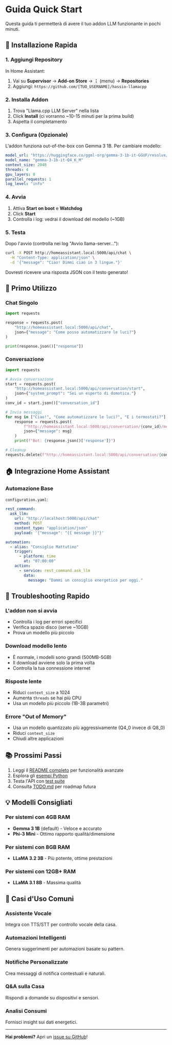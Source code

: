 # Guida Quick Start

Questa guida ti permetterà di avere il tuo addon LLM funzionante in pochi minuti.

## 🚀 Installazione Rapida

### 1. Aggiungi Repository

In Home Assistant:
1. Vai su **Supervisor** → **Add-on Store** → **⋮** (menu) → **Repositories**
2. Aggiungi: `https://github.com/[TUO_USERNAME]/hassio-llamacpp`

### 2. Installa Addon

1. Trova "Llama.cpp LLM Server" nella lista
2. Click **Install** (ci vorranno ~10-15 minuti per la prima build)
3. Aspetta il completamento

### 3. Configura (Opzionale)

L'addon funziona out-of-the-box con Gemma 3 1B. Per cambiare modello:

```yaml
model_url: "https://huggingface.co/ggml-org/gemma-3-1b-it-GGUF/resolve/main/gemma-3-1b-it-Q4_K_M.gguf"
model_name: "gemma-3-1b-it-Q4_K_M"
context_size: 2048
threads: 4
gpu_layers: 0
parallel_requests: 1
log_level: "info"
```

### 4. Avvia

1. Attiva **Start on boot** e **Watchdog**
2. Click **Start**
3. Controlla i log: vedrai il download del modello (~1GB)

### 5. Testa

Dopo l'avvio (controlla nei log "Avvio llama-server..."):

```bash
curl -X POST http://homeassistant.local:5000/api/chat \
  -H "Content-Type: application/json" \
  -d '{"message": "Ciao! Dimmi ciao in 3 lingue."}'
```

Dovresti ricevere una risposta JSON con il testo generato!

## 💬 Primo Utilizzo

### Chat Singolo

```python
import requests

response = requests.post(
    "http://homeassistant.local:5000/api/chat",
    json={"message": "Come posso automatizzare le luci?"}
)

print(response.json()["response"])
```

### Conversazione

```python
import requests

# Avvia conversazione
start = requests.post(
    "http://homeassistant.local:5000/api/conversation/start",
    json={"system_prompt": "Sei un esperto di domotica."}
)
conv_id = start.json()["conversation_id"]

# Invia messaggi
for msg in ["Ciao!", "Come automatizzare le luci?", "E i termostati?"]:
    response = requests.post(
        f"http://homeassistant.local:5000/api/conversation/{conv_id}/message",
        json={"message": msg}
    )
    print(f"Bot: {response.json()['response']}")

# Cleanup
requests.delete(f"http://homeassistant.local:5000/api/conversation/{conv_id}")
```

## 🏠 Integrazione Home Assistant

### Automazione Base

`configuration.yaml`:
```yaml
rest_command:
  ask_llm:
    url: "http://localhost:5000/api/chat"
    method: POST
    content_type: "application/json"
    payload: '{"message": "{{ message }}"}'

automation:
  - alias: "Consiglio Mattutino"
    trigger:
      - platform: time
        at: "07:00:00"
    action:
      - service: rest_command.ask_llm
        data:
          message: "Dammi un consiglio energetico per oggi."
```

## 🔧 Troubleshooting Rapido

### L'addon non si avvia
- Controlla i log per errori specifici
- Verifica spazio disco (serve ~10GB)
- Prova un modello più piccolo

### Download modello lento
- È normale, i modelli sono grandi (500MB-5GB)
- Il download avviene solo la prima volta
- Controlla la tua connessione internet

### Risposte lente
- Riduci `context_size` a 1024
- Aumenta `threads` se hai più CPU
- Usa un modello più piccolo (1B-3B parametri)

### Errore "Out of Memory"
- Usa un modello quantizzato più aggressivamente (Q4_0 invece di Q8_0)
- Riduci `context_size`
- Chiudi altre applicazioni

## 📚 Prossimi Passi

1. Leggi il [README completo](README.md) per funzionalità avanzate
2. Esplora gli [esempi Python](examples.py)
3. Testa l'API con [test suite](tests/test_api.py)
4. Consulta [TODO.md](TODO.md) per roadmap futura

## 💡 Modelli Consigliati

### Per sistemi con 4GB RAM
- **Gemma 3 1B** (default) - Veloce e accurato
- **Phi-3 Mini** - Ottimo rapporto qualità/dimensione

### Per sistemi con 8GB RAM
- **LLaMA 3.2 3B** - Più potente, ottime prestazioni

### Per sistemi con 12GB+ RAM
- **LLaMA 3.1 8B** - Massima qualità

## 🎯 Casi d'Uso Comuni

### Assistente Vocale
Integra con TTS/STT per controllo vocale della casa.

### Automazioni Intelligenti
Genera suggerimenti per automazioni basate su pattern.

### Notifiche Personalizzate
Crea messaggi di notifica contestuali e naturali.

### Q&A sulla Casa
Rispondi a domande su dispositivi e sensori.

### Analisi Consumi
Fornisci insight sui dati energetici.

---

**Hai problemi?** Apri un [issue su GitHub](https://github.com/[TUO_USERNAME]/hassio-llamacpp/issues)!
